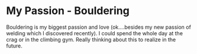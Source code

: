 # My Passion - Bouldering #

Bouldering is my biggest passion and love (ok....besides my new passion of welding which I discovered recently).
I could spend the whole day at the crag or in the climbing gym. Really thinking about this to realize in the future.
